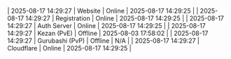 | 2025-08-17 14:29:27 | Website | Online | 2025-08-17 14:29:25 |
| 2025-08-17 14:29:27 | Registration | Online | 2025-08-17 14:29:25 |
| 2025-08-17 14:29:27 | Auth Server | Online | 2025-08-17 14:29:25 |
| 2025-08-17 14:29:27 | Kezan (PvE) | Offline | 2025-08-03 17:58:02 |
| 2025-08-17 14:29:27 | Gurubashi (PvP) | Offline | N/A |
| 2025-08-17 14:29:27 | Cloudflare | Online | 2025-08-17 14:29:25 |
